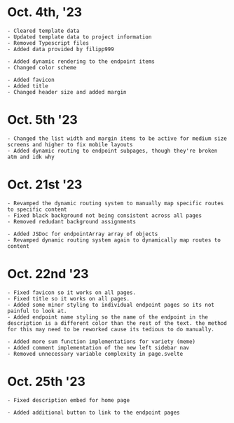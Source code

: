 # Oct. 4th, '23
    - Cleared template data
    - Updated template data to project information
    - Removed Typescript files
    - Added data provided by filipp999

    - Added dynamic rendering to the endpoint items
    - Changed color scheme
    
    - Added favicon
    - Added title
    - Changed header size and added margin

# Oct. 5th '23
    - Changed the list width and margin items to be active for medium size screens and higher to fix mobile layouts
    - Added dynamic routing to endpoint subpages, though they're broken atm and idk why

# Oct. 21st '23
    - Revamped the dynamic routing system to manually map specific routes to specific content
    - Fixed black background not being consistent across all pages
    - Removed redudant background assignments

    - Added JSDoc for endpointArray array of objects
    - Revamped dynamic routing system again to dynamically map routes to content

# Oct. 22nd '23
    - Fixed favicon so it works on all pages.
    - Fixed title so it works on all pages.
    - Added some minor styling to individual endpoint pages so its not painful to look at.
    - Added endpoint name styling so the name of the endpoint in the description is a different color than the rest of the text. the method for this may need to be reworked cause its tedious to do manually.

    - Added more sum function implementations for variety (meme)
    - Added comment implementation of the new left sidebar nav
    - Removed unnecessary variable complexity in page.svelte

# Oct. 25th '23
    - Fixed description embed for home page

    - Added additional button to link to the endpoint pages